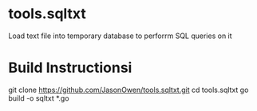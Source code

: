 # tools.sqltxt
Load text file into temporary database to perforrm SQL queries on it

# Build Instructionsi
git clone https://github.com/JasonOwen/tools.sqltxt.git
cd tools.sqltxt
go build -o sqltxt *.go
